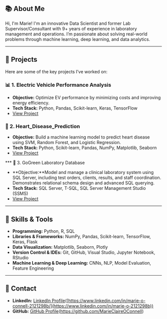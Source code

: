 ## 📚 About Me
Hi, I'm Marie! I'm an innovative Data Scientist and former Lab Supervisor/Consultant with 9+ years of experience in laboratory management and operations. I’m passionate about solving real-world problems through machine learning, deep learning, and data analytics.

---

## 📝 Projects
Here are some of the key projects I’ve worked on:

### 📊 1. Electric Vehicle Performance Analysis
- **Objective:** Optimize EV performance by minimizing costs and improving energy efficiency.
- **Tech Stack:** Python, Pandas, Scikit-learn, Keras, TensorFlow
- [View Project](https://github.com/MarieClaireOConnell/EV_Charging_Prediction)

### 📝 2. Heart_Disease_Prediction
- **Objective:** Build a machine learning model to predict heart disease using SVM, Random Forest, and Logistic Regression.
- **Tech Stack:** Python, Scikit-learn, Pandas, NumPy, Matplotlib, Seaborn
- [View Project](https://github.com/MarieClaireOConnell/ML_Heart_Disease_Prediction)

*** 🧬 3. GoGreen Laboratory Database
- **Objective:**Model and manage a clinical laboratory system using SQL Server, including test orders, clients, results, and staff coordination. Demonstrates relational schema design and advanced SQL querying.
- **Tech Stack:** SQL Server, T-SQL, SQL Server Management Studio (SSMS)
- [View Project](https://github.com/MarieClaireOConnell/GoGreen-Laboratory-Database)

---

## 🎯 Skills & Tools
- **Programming:** Python, R, SQL
- **Libraries & Frameworks:** NumPy, Pandas, Scikit-learn, TensorFlow, Keras, Flask
- **Data Visualization:** Matplotlib, Seaborn, Plotly
- **Version Control & IDEs:** Git, GitHub, Visual Studio, Jupyter Notebook, RStudio
- **Machine Learning & Deep Learning:** CNNs, NLP, Model Evaluation, Feature Engineering

---

## 📧 Contact
- **LinkedIn:** [LinkedIn Profile]([https://www.linkedin.com/in/Marie])([https://www.linkedin.com/in/marie-o-connell-2121298b/](https://www.linkedin.com/in/marie-o-2121298b))
- **GitHub:** [GitHub Profile]([https://github.com/Marie])(https://github.com/MarieClaireOConnell)
